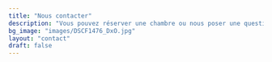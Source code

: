 ```yaml
---
title: "Nous contacter"
description: "Vous pouvez réserver une chambre ou nous poser une question par e-mail ou par téléphone."
bg_image: "images/DSCF1476_DxO.jpg"
layout: "contact"
draft: false
---
```

